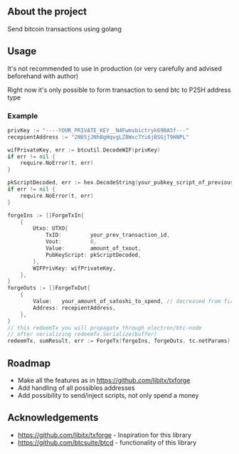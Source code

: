 ## About the project 
Send bitcoin transactions using golang


## Usage
It's not recommended to use in production (or very carefully and advised beforehand with author)

Right now it's only possible to form transaction to send btc to P2SH address type

### Example

```go
privKey := "----YOUR_PRIVATE_KEY__N4Fwmvbictryk69BA5f---"
recepientAddress := "2N6SjJNhBgHqvgLZ8Wxc7Yi6jBSGjT9HNPL"

wifPrivateKey, err := btcutil.DecodeWIF(privKey)
if err != nil {
    require.NoError(t, err)
}

pkScriptDecoded, err := hex.DecodeString(your_pubkey_script_of_previous_txout)
if err != nil {
    require.NoError(t, err)
}

forgeIns := []ForgeTxIn{
    {
        Utxo: UTXO{
            TxID:         your_prev_transaction_id,
            Vout:         0,
            Value:        amount_of_txout,
            PubKeyScript: pkScriptDecoded,
        },
        WIFPrivKey: wifPrivateKey,
    },
}
forgeOuts := []ForgeTxOut{
    {
        Value:   your_amount_of_satoshi_to_spend, // decreased from first met output
        Address: recepientAddress,
    },
}
// this redeemTx you will propagate through electron/btc-node
// after serializing redeemTx.Serialize(buffer)
redeemTx, sumResult, err := ForgeTx(forgeIns, forgeOuts, tc.netParams)
```

## Roadmap
- Make all the features as in https://github.com/libitx/txforge
- Add handling of all possibles addresses
- Add possibility to send/inject scripts, not only spend a money


## Acknowledgements

- https://github.com/libitx/txforge - Inspiration for this library
- https://github.com/btcsuite/btcd - functionality of this library 
 